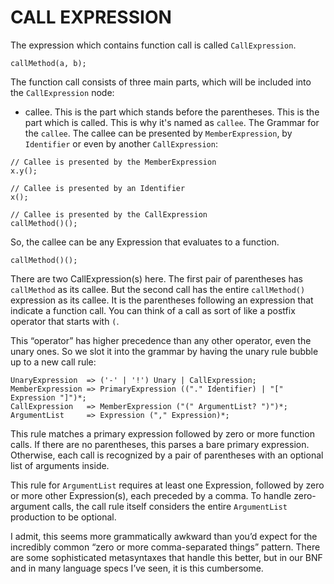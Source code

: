 # CALL EXPRESSION

The expression which contains function call is called `CallExpression`.

```
callMethod(a, b);
```

The function call consists of three main parts, which will be included into the `CallExpression` node:

- callee. This is the part which stands before the parentheses. This is the part which is called. This is why it's named as `callee`. The Grammar for the `callee`. The callee can be presented by `MemberExpression`, by `Identifier` or even by another `CallExpression`:

```
// Callee is presented by the MemberExpression
x.y();

// Callee is presented by an Identifier
x();

// Callee is presented by the CallExpression
callMethod()();
```

So, the callee can be any Expression that evaluates to a function.

```
callMethod()();
```

There are two CallExpression(s) here. The first pair of parentheses has `callMethod` as its callee. But the second call has the entire `callMethod()` expression as its callee. It is the parentheses following an expression that indicate a function call. You can think of a call as sort of like a postfix operator that starts with `(`.

This “operator” has higher precedence than any other operator, even the unary ones. So we slot it into the grammar by having the unary rule bubble up to a new call rule:

```
UnaryExpression  => ('-' | '!') Unary | CallExpression;
MemberExpression => PrimaryExpression (("." Identifier) | "[" Expression "]")*;
CallExpression   => MemberExpression ("(" ArgumentList? ")")*;
ArgumentList     => Expression ("," Expression)*; 
```

This rule matches a primary expression followed by zero or more function calls. If there are no parentheses, this parses a bare primary expression. Otherwise, each call is recognized by a pair of parentheses with an optional list of arguments inside.

This rule for `ArgumentList` requires at least one Expression, followed by zero or more other Expression(s), each preceded by a comma. To handle zero-argument calls, the call rule itself considers the entire `ArgumentList` production to be optional.

I admit, this seems more grammatically awkward than you’d expect for the incredibly common “zero or more comma-separated things” pattern. There are some sophisticated metasyntaxes that handle this better, but in our BNF and in many language specs I’ve seen, it is this cumbersome.
